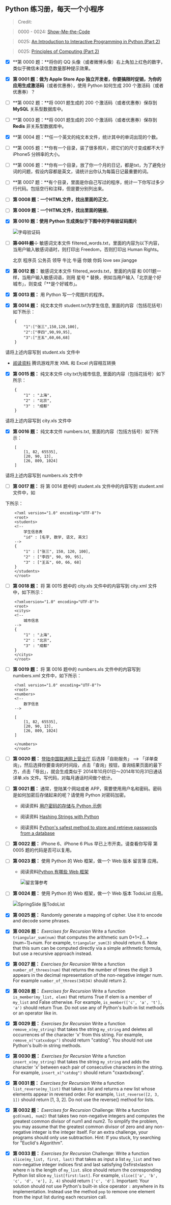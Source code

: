 ## Python 练习册，每天一个小程序 ##

> Credit: 

> 0000 - 0024: [Show-Me-the-Code](https://github.com/Show-Me-the-Code/show-me-the-code)

> 0025: [An Introduction to Interactive Programming in Python (Part 2)](https://class.coursera.org/interactivepython2-002/lecture)

> 0025: [Principles of Computing (Part 2)](https://class.coursera.org/principlescomputing2-002/wiki/view?page=practice_recursion)



- [x] **第 0000 题：**将你的 QQ 头像（或者微博头像）右上角加上红色的数字，类似于微信未读信息数量那种提示效果。

- [x] **第 0001 题：**做为 Apple Store App 独立开发者，你要搞限时促销，为你的应用**生成激活码**（或者优惠券），使用 Python 如何生成 200 个激活码（或者优惠券）？

- [ ] **第 0002 题：**将 0001 题生成的 200 个激活码（或者优惠券）保存到 **MySQL** 关系型数据库中。

- [ ] **第 0003 题：**将 0001 题生成的 200 个激活码（或者优惠券）保存到 **Redis** 非关系型数据库中。

- [x] **第 0004 题：**任一个英文的纯文本文件，统计其中的单词出现的个数。

- [ ] **第 0005 题：**你有一个目录，装了很多照片，把它们的尺寸变成都不大于 iPhone5 分辨率的大小。

- [ ] **第 0006 题：**你有一个目录，放了你一个月的日记，都是txt，为了避免分词的问题，假设内容都是英文，请统计出你认为每篇日记最重要的词。

- [ ] **第 0007 题：**有个目录，里面是你自己写过的程序，统计一下你写过多少行代码。包括空行和注释，但是要分别列出来。

- [ ] **第 0008 题：**一个HTML文件，找出里面的**正文**。

- [ ] **第 0009 题：**一个HTML文件，找出里面的**链接**。

- [x] **第 0010 题：**使用 Python 生成类似于下图中的**字母验证码图片**

    ![字母验证码](http://i.imgur.com/aVhbegV.jpg)


- [ ] ~~**第 0011 题：**~~ 敏感词文本文件 filtered_words.txt，里面的内容为以下内容，当用户输入敏感词语时，则打印出 Freedom，否则打印出 Human Rights。

    北京
    程序员
    公务员
    领导
    牛比
    牛逼
    你娘
    你妈
    love
    sex
    jiangge

- [x] **第 0012 题：** 敏感词文本文件 filtered_words.txt，里面的内容 和 0011题一样，当用户输入敏感词语，则用 星号 * 替换，例如当用户输入「北京是个好城市」，则变成「**是个好城市」。

- [x] **第 0013 题：** 用 Python 写一个爬图片的程序。


- [x] **第 0014 题：** 纯文本文件 student.txt为学生信息, 里面的内容（包括花括号）如下所示：
```
    {
        "1":["张三",150,120,100],
        "2":["李四",90,99,95],
        "3":["王五",60,66,68]
    }
```
请将上述内容写到 student.xls 文件中

- [阅读资料](http://www.cnblogs.com/skynet/archive/2013/05/06/3063245.html) 腾讯游戏开发 XML 和 Excel 内容相互转换

- [x] **第 0015 题：** 纯文本文件 city.txt为城市信息, 里面的内容（包括花括号）如下所示：
```
    {
        "1" : "上海",
        "2" : "北京",
        "3" : "成都"
    }
```
请将上述内容写到 city.xls 文件中


- [x] **第 0016 题：** 纯文本文件 numbers.txt, 里面的内容（包括方括号）如下所示：
```
    [
        [1, 82, 65535],
        [20, 90, 13],
        [26, 809, 1024]
    ]
```
请将上述内容写到 numbers.xls 文件中

- [ ] **第 0017 题：** 将 第 0014 题中的 student.xls 文件中的内容写到 student.xml 文件中，如

下所示：
```
    <?xml version="1.0" encoding="UTF-8"?>
    <root>
    <students>
    <!--
    	学生信息表
    	"id" : [名字, 数学, 语文, 英文]
    -->
    {
    	"1" : ["张三", 150, 120, 100],
    	"2" : ["李四", 90, 99, 95],
    	"3" : ["王五", 60, 66, 68]
    }
    </students>
    </root>
```

- [ ] **第 0018 题：** 将 第 0015 题中的 city.xls 文件中的内容写到 city.xml 文件中，如下所示：
```
    <?xmlversion="1.0" encoding="UTF-8"?>
    <root>
    <citys>
    <!--
    	城市信息
    -->
    {
    	"1" : "上海",
    	"2" : "北京",
    	"3" : "成都"
    }
    </citys>
    </root>
```
- [ ] **第 0019 题：** 将 第 0016 题中的 numbers.xls 文件中的内容写到 numbers.xml 文件中，如下所示：

```
    <?xml version="1.0" encoding="UTF-8"?>
    <root>
    <numbers>
    <!--
    	数字信息
    -->

    [
    	[1, 82, 65535],
    	[20, 90, 13],
    	[26, 809, 1024]
    ]

    </numbers>
    </root>
```
- [ ] **第 0020 题：** [登陆中国联通网上营业厅](http://iservice.10010.com/index_.html) 后选择「自助服务」 --> 「详单查询」，然后选择你要查询的时间段，点击「查询」按钮，查询结果页面的最下方，点击「导出」，就会生成类似于 2014年10月01日～2014年10月31日通话详单.xls 文件。写代码，对每月通话时间做个统计。

- [ ] **第 0021 题：** 通常，登陆某个网站或者 APP，需要使用用户名和密码。密码是如何加密后存储起来的呢？请使用 Python 对密码加密。

  - 阅读资料 [用户密码的存储与 Python 示例](http://zhuoqiang.me/password-storage-and-python-example.html)

  - 阅读资料 [Hashing Strings with Python](http://www.pythoncentral.io/hashing-strings-with-python/)

  - 阅读资料 [Python's safest method to store and retrieve passwords from a database](http://stackoverflow.com/questions/2572099/pythons-safest-method-to-store-and-retrieve-passwords-from-a-database)

- [ ] **第 0022 题：** iPhone 6、iPhone 6 Plus 早已上市开卖。请查看你写得 第 0005 题的代码是否可以复用。

- [ ] **第 0023 题：** 使用 Python 的 Web 框架，做一个 Web 版本 留言簿 应用。

  - 阅读资料[Python 有哪些 Web 框架](http://v2ex.com/t/151643#reply53)

    ![留言簿参考](http://i.imgur.com/VIyCZ0i.jpg)


- [ ] **第 0024 题：** 使用 Python 的 Web 框架，做一个 Web 版本 TodoList 应用。

    ![SpringSide 版TodoList](http://i.imgur.com/NEf7zHp.jpg)

- [x] **第 0025 题：** Randomly generate a mapping of cipher. Use it to encode and decode some phrases.

- [x] **第 0026 题：** *Exercises for Recursion* Write a function `triangular_sum(num)` that computes the arithmetic sum 0+1+2...+(num−1)+num. For example, `triangular_sum(3)` should return 6. Note that this sum can be computed directly via a simple arithmetic formula, but use a recursive approach instead.

- [x] **第 0027 题：** *Exercises for Recursion* Write a function `number_of_threes(num)` that returns the number of times the digit 3 appears in the decimal representation of the non-negative integer num. For example `number_of_threes(34534)` should return 2. 

- [x] **第 0028 题：** *Exercises for Recursion* Write a function `is_member(my_list, elem)` that returns True if elem is a member of `my_list` and False otherwise. For example, `is_member(['c', 'a', 't'], 'a')` should return True. Do not use any of Python's built-in list methods or an operator like in. 

- [x] **第 0029 题：** *Exercises for Recursion* Write a function `remove_x(my_string)` that takes the string `my_string` and deletes all occurrences of the character 'x' from this string. For example, `remove_x("catxxdogx")` should return "catdog". You should not use Python's built-in string methods. 

- [x] **第 0030 题：** *Exercises for Recursion* Write a function `insert_x(my_string)` that takes the string `my_string` and adds the character 'x' between each pair of consecutive characters in the string. For example, `insert_x("catdog")` should return "cxaxtxdxoxg". 

- [x] **第 0031 题：** *Exercises for Recursion* Write a function `list_reverse(my_list)` that takes a list and returns a new list whose elements appear in reversed order. For example, `list_reverse([2, 3, 1])` should return [1, 3, 2]. Do not use the reverse() method for lists.

- [x] **第 0032 题：** *Exercises for Recursion* Challenge: Write a function `gcd(num1, num2)` that takes two non-negative integers and computes the greatest common divisor of num1 and num2. To simplify the problem, you may assume that the greatest common divisor of zero and any non-negative integer is the integer itself. For an extra challenge, your programs should only use subtraction. Hint: If you stuck, try searching for "Euclid's Algorithm". 

- [x] **第 0033 题：** *Exercises for Recursion* Challenge: Write a function `slice(my_list, first, last)` that takes as input a list `my_list` and two non-negative integer indices first and last satisfying 0≤first≤last≤n where n is the length of `my_list`. slice should return the corresponding Python list slice `my_list[first:last]`. For example, `slice(['a', 'b', 'c', 'd', 'e'], 2, 4)` should return `['c', 'd']`.
Important: Your solution should not use Python's built-in slice operator `:` anywhere in its implementation. Instead use the method `pop` to remove one element from the input list during each recursion call. 
